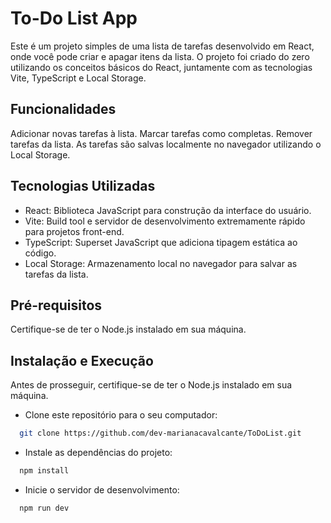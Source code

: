 # To-Do List App

Este é um projeto simples de uma lista de tarefas desenvolvido em React, onde você pode criar e apagar itens da lista. O projeto foi criado do zero utilizando os conceitos básicos do React, juntamente com as tecnologias Vite, TypeScript e Local Storage.

## Funcionalidades
Adicionar novas tarefas à lista.
Marcar tarefas como completas.
Remover tarefas da lista.
As tarefas são salvas localmente no navegador utilizando o Local Storage.

## Tecnologias Utilizadas
- React: Biblioteca JavaScript para construção da interface do usuário.
- Vite: Build tool e servidor de desenvolvimento extremamente rápido para projetos front-end.
- TypeScript: Superset JavaScript que adiciona tipagem estática ao código.
- Local Storage: Armazenamento local no navegador para salvar as tarefas da lista.

## Pré-requisitos
Certifique-se de ter o Node.js instalado em sua máquina.

## Instalação e Execução
Antes de prosseguir, certifique-se de ter o Node.js instalado em sua máquina.


- Clone este repositório para o seu computador:

```bash
  git clone https://github.com/dev-marianacavalcante/ToDoList.git
```

- Instale as dependências do projeto:

```bash
  npm install
```

- Inicie o servidor de desenvolvimento:

```bash
  npm run dev
```
